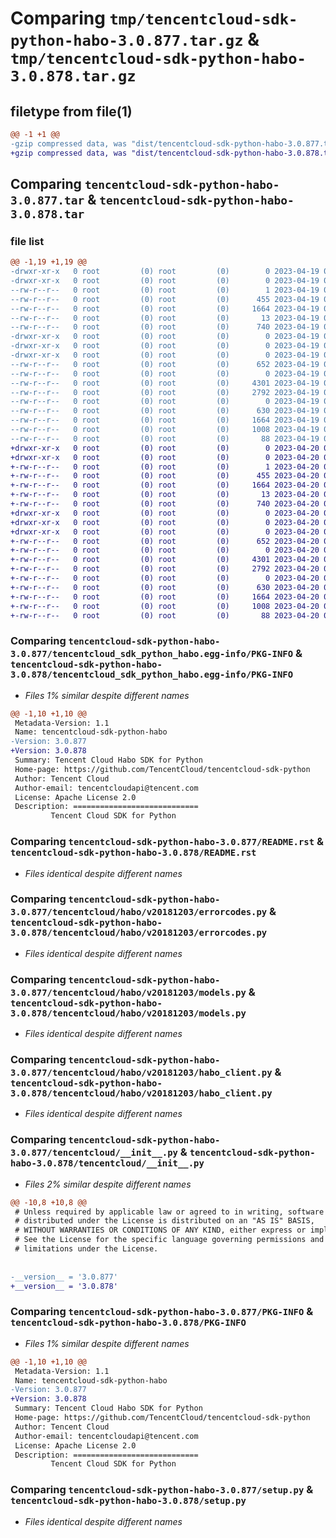 # Comparing `tmp/tencentcloud-sdk-python-habo-3.0.877.tar.gz` & `tmp/tencentcloud-sdk-python-habo-3.0.878.tar.gz`

## filetype from file(1)

```diff
@@ -1 +1 @@
-gzip compressed data, was "dist/tencentcloud-sdk-python-habo-3.0.877.tar", last modified: Wed Apr 19 09:18:05 2023, max compression
+gzip compressed data, was "dist/tencentcloud-sdk-python-habo-3.0.878.tar", last modified: Thu Apr 20 00:33:35 2023, max compression
```

## Comparing `tencentcloud-sdk-python-habo-3.0.877.tar` & `tencentcloud-sdk-python-habo-3.0.878.tar`

### file list

```diff
@@ -1,19 +1,19 @@
-drwxr-xr-x   0 root         (0) root         (0)        0 2023-04-19 09:18:05.000000 tencentcloud-sdk-python-habo-3.0.877/
-drwxr-xr-x   0 root         (0) root         (0)        0 2023-04-19 09:18:05.000000 tencentcloud-sdk-python-habo-3.0.877/tencentcloud_sdk_python_habo.egg-info/
--rw-r--r--   0 root         (0) root         (0)        1 2023-04-19 09:18:05.000000 tencentcloud-sdk-python-habo-3.0.877/tencentcloud_sdk_python_habo.egg-info/dependency_links.txt
--rw-r--r--   0 root         (0) root         (0)      455 2023-04-19 09:18:05.000000 tencentcloud-sdk-python-habo-3.0.877/tencentcloud_sdk_python_habo.egg-info/SOURCES.txt
--rw-r--r--   0 root         (0) root         (0)     1664 2023-04-19 09:18:05.000000 tencentcloud-sdk-python-habo-3.0.877/tencentcloud_sdk_python_habo.egg-info/PKG-INFO
--rw-r--r--   0 root         (0) root         (0)       13 2023-04-19 09:18:05.000000 tencentcloud-sdk-python-habo-3.0.877/tencentcloud_sdk_python_habo.egg-info/top_level.txt
--rw-r--r--   0 root         (0) root         (0)      740 2023-04-19 09:18:05.000000 tencentcloud-sdk-python-habo-3.0.877/README.rst
-drwxr-xr-x   0 root         (0) root         (0)        0 2023-04-19 09:18:05.000000 tencentcloud-sdk-python-habo-3.0.877/tencentcloud/
-drwxr-xr-x   0 root         (0) root         (0)        0 2023-04-19 09:18:05.000000 tencentcloud-sdk-python-habo-3.0.877/tencentcloud/habo/
-drwxr-xr-x   0 root         (0) root         (0)        0 2023-04-19 09:18:05.000000 tencentcloud-sdk-python-habo-3.0.877/tencentcloud/habo/v20181203/
--rw-r--r--   0 root         (0) root         (0)      652 2023-04-19 09:18:05.000000 tencentcloud-sdk-python-habo-3.0.877/tencentcloud/habo/v20181203/errorcodes.py
--rw-r--r--   0 root         (0) root         (0)        0 2023-04-19 09:18:05.000000 tencentcloud-sdk-python-habo-3.0.877/tencentcloud/habo/v20181203/__init__.py
--rw-r--r--   0 root         (0) root         (0)     4301 2023-04-19 09:18:05.000000 tencentcloud-sdk-python-habo-3.0.877/tencentcloud/habo/v20181203/models.py
--rw-r--r--   0 root         (0) root         (0)     2792 2023-04-19 09:18:05.000000 tencentcloud-sdk-python-habo-3.0.877/tencentcloud/habo/v20181203/habo_client.py
--rw-r--r--   0 root         (0) root         (0)        0 2023-04-19 09:18:05.000000 tencentcloud-sdk-python-habo-3.0.877/tencentcloud/habo/__init__.py
--rw-r--r--   0 root         (0) root         (0)      630 2023-04-19 09:18:05.000000 tencentcloud-sdk-python-habo-3.0.877/tencentcloud/__init__.py
--rw-r--r--   0 root         (0) root         (0)     1664 2023-04-19 09:18:05.000000 tencentcloud-sdk-python-habo-3.0.877/PKG-INFO
--rw-r--r--   0 root         (0) root         (0)     1008 2023-04-19 09:18:05.000000 tencentcloud-sdk-python-habo-3.0.877/setup.py
--rw-r--r--   0 root         (0) root         (0)       88 2023-04-19 09:18:05.000000 tencentcloud-sdk-python-habo-3.0.877/setup.cfg
+drwxr-xr-x   0 root         (0) root         (0)        0 2023-04-20 00:33:35.000000 tencentcloud-sdk-python-habo-3.0.878/
+drwxr-xr-x   0 root         (0) root         (0)        0 2023-04-20 00:33:35.000000 tencentcloud-sdk-python-habo-3.0.878/tencentcloud_sdk_python_habo.egg-info/
+-rw-r--r--   0 root         (0) root         (0)        1 2023-04-20 00:33:35.000000 tencentcloud-sdk-python-habo-3.0.878/tencentcloud_sdk_python_habo.egg-info/dependency_links.txt
+-rw-r--r--   0 root         (0) root         (0)      455 2023-04-20 00:33:35.000000 tencentcloud-sdk-python-habo-3.0.878/tencentcloud_sdk_python_habo.egg-info/SOURCES.txt
+-rw-r--r--   0 root         (0) root         (0)     1664 2023-04-20 00:33:35.000000 tencentcloud-sdk-python-habo-3.0.878/tencentcloud_sdk_python_habo.egg-info/PKG-INFO
+-rw-r--r--   0 root         (0) root         (0)       13 2023-04-20 00:33:35.000000 tencentcloud-sdk-python-habo-3.0.878/tencentcloud_sdk_python_habo.egg-info/top_level.txt
+-rw-r--r--   0 root         (0) root         (0)      740 2023-04-20 00:33:35.000000 tencentcloud-sdk-python-habo-3.0.878/README.rst
+drwxr-xr-x   0 root         (0) root         (0)        0 2023-04-20 00:33:35.000000 tencentcloud-sdk-python-habo-3.0.878/tencentcloud/
+drwxr-xr-x   0 root         (0) root         (0)        0 2023-04-20 00:33:35.000000 tencentcloud-sdk-python-habo-3.0.878/tencentcloud/habo/
+drwxr-xr-x   0 root         (0) root         (0)        0 2023-04-20 00:33:35.000000 tencentcloud-sdk-python-habo-3.0.878/tencentcloud/habo/v20181203/
+-rw-r--r--   0 root         (0) root         (0)      652 2023-04-20 00:33:35.000000 tencentcloud-sdk-python-habo-3.0.878/tencentcloud/habo/v20181203/errorcodes.py
+-rw-r--r--   0 root         (0) root         (0)        0 2023-04-20 00:33:35.000000 tencentcloud-sdk-python-habo-3.0.878/tencentcloud/habo/v20181203/__init__.py
+-rw-r--r--   0 root         (0) root         (0)     4301 2023-04-20 00:33:35.000000 tencentcloud-sdk-python-habo-3.0.878/tencentcloud/habo/v20181203/models.py
+-rw-r--r--   0 root         (0) root         (0)     2792 2023-04-20 00:33:35.000000 tencentcloud-sdk-python-habo-3.0.878/tencentcloud/habo/v20181203/habo_client.py
+-rw-r--r--   0 root         (0) root         (0)        0 2023-04-20 00:33:35.000000 tencentcloud-sdk-python-habo-3.0.878/tencentcloud/habo/__init__.py
+-rw-r--r--   0 root         (0) root         (0)      630 2023-04-20 00:33:35.000000 tencentcloud-sdk-python-habo-3.0.878/tencentcloud/__init__.py
+-rw-r--r--   0 root         (0) root         (0)     1664 2023-04-20 00:33:35.000000 tencentcloud-sdk-python-habo-3.0.878/PKG-INFO
+-rw-r--r--   0 root         (0) root         (0)     1008 2023-04-20 00:33:35.000000 tencentcloud-sdk-python-habo-3.0.878/setup.py
+-rw-r--r--   0 root         (0) root         (0)       88 2023-04-20 00:33:35.000000 tencentcloud-sdk-python-habo-3.0.878/setup.cfg
```

### Comparing `tencentcloud-sdk-python-habo-3.0.877/tencentcloud_sdk_python_habo.egg-info/PKG-INFO` & `tencentcloud-sdk-python-habo-3.0.878/tencentcloud_sdk_python_habo.egg-info/PKG-INFO`

 * *Files 1% similar despite different names*

```diff
@@ -1,10 +1,10 @@
 Metadata-Version: 1.1
 Name: tencentcloud-sdk-python-habo
-Version: 3.0.877
+Version: 3.0.878
 Summary: Tencent Cloud Habo SDK for Python
 Home-page: https://github.com/TencentCloud/tencentcloud-sdk-python
 Author: Tencent Cloud
 Author-email: tencentcloudapi@tencent.com
 License: Apache License 2.0
 Description: ============================
         Tencent Cloud SDK for Python
```

### Comparing `tencentcloud-sdk-python-habo-3.0.877/README.rst` & `tencentcloud-sdk-python-habo-3.0.878/README.rst`

 * *Files identical despite different names*

### Comparing `tencentcloud-sdk-python-habo-3.0.877/tencentcloud/habo/v20181203/errorcodes.py` & `tencentcloud-sdk-python-habo-3.0.878/tencentcloud/habo/v20181203/errorcodes.py`

 * *Files identical despite different names*

### Comparing `tencentcloud-sdk-python-habo-3.0.877/tencentcloud/habo/v20181203/models.py` & `tencentcloud-sdk-python-habo-3.0.878/tencentcloud/habo/v20181203/models.py`

 * *Files identical despite different names*

### Comparing `tencentcloud-sdk-python-habo-3.0.877/tencentcloud/habo/v20181203/habo_client.py` & `tencentcloud-sdk-python-habo-3.0.878/tencentcloud/habo/v20181203/habo_client.py`

 * *Files identical despite different names*

### Comparing `tencentcloud-sdk-python-habo-3.0.877/tencentcloud/__init__.py` & `tencentcloud-sdk-python-habo-3.0.878/tencentcloud/__init__.py`

 * *Files 2% similar despite different names*

```diff
@@ -10,8 +10,8 @@
 # Unless required by applicable law or agreed to in writing, software
 # distributed under the License is distributed on an "AS IS" BASIS,
 # WITHOUT WARRANTIES OR CONDITIONS OF ANY KIND, either express or implied.
 # See the License for the specific language governing permissions and
 # limitations under the License.
 
 
-__version__ = '3.0.877'
+__version__ = '3.0.878'
```

### Comparing `tencentcloud-sdk-python-habo-3.0.877/PKG-INFO` & `tencentcloud-sdk-python-habo-3.0.878/PKG-INFO`

 * *Files 1% similar despite different names*

```diff
@@ -1,10 +1,10 @@
 Metadata-Version: 1.1
 Name: tencentcloud-sdk-python-habo
-Version: 3.0.877
+Version: 3.0.878
 Summary: Tencent Cloud Habo SDK for Python
 Home-page: https://github.com/TencentCloud/tencentcloud-sdk-python
 Author: Tencent Cloud
 Author-email: tencentcloudapi@tencent.com
 License: Apache License 2.0
 Description: ============================
         Tencent Cloud SDK for Python
```

### Comparing `tencentcloud-sdk-python-habo-3.0.877/setup.py` & `tencentcloud-sdk-python-habo-3.0.878/setup.py`

 * *Files identical despite different names*

